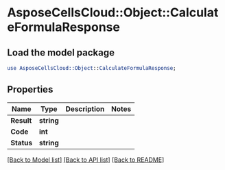 # AsposeCellsCloud::Object::CalculateFormulaResponse 

## Load the model package
```perl
use AsposeCellsCloud::Object::CalculateFormulaResponse;
```

## Properties
Name | Type | Description | Notes
------------ | ------------- | ------------- | -------------
**Result** | **string** |  |
**Code** | **int** |  |
**Status** | **string** |  |  

[[Back to Model list]](../README.md#documentation-for-models) [[Back to API list]](../README.md#documentation-for-api-endpoints) [[Back to README]](../README.md)


